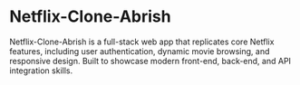 # Netflix-Clone-Abrish
Netflix-Clone-Abrish is a full-stack web app that replicates core Netflix features, including user authentication, dynamic movie browsing, and responsive design. Built to showcase modern front-end, back-end, and API integration skills.
